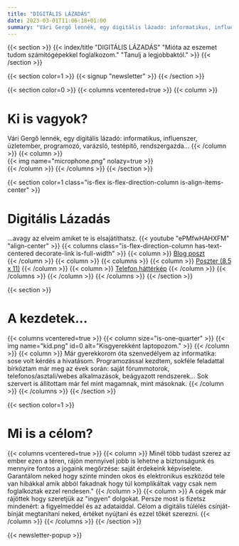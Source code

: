 ```yaml
---
title: "DIGITÁLIS LÁZADÁS"
date: 2023-03-01T11:06:18+01:00
summary: "Vári Gergő lennék, egy digitális lázadó: informatikus, influenszer, üzletember, programozó, varázsló, testépítő, rendszergazda..."
---
```

{{< section >}}
    {{< index/title "DIGITÁLIS LÁZADÁS" "Mióta az eszemet tudom számítógépekkel foglalkozom." "Tanulj a legjobbaktól." >}}
{{< /section >}}

{{< section color=1 >}}
    {{< signup "newsletter" >}}
{{< /section >}}

{{< section color=0 >}}
    {{< columns vcentered=true >}}
        {{< column >}}
            <h1 class="title">Ki is vagyok?</h1>
            Vári Gergő lennék, egy digitális lázadó: informatikus, influenszer, üzletember, programozó, varázsló, testépítő, rendszergazda...
        {{< /column >}}
        {{< column >}}
            <div class="has-text-centered">
                {{< img name="microphone.png" nolazy=true >}}<br/>
            </div>
        {{< /column >}}
    {{< /columns >}}
{{< /section >}}

{{< section color=1 class="is-flex is-flex-direction-column is-align-items-center" >}}
    <h1 class="title">Digitális Lázadás</h1>
    ...avagy az elveim amiket te is elsajátíthatsz.
    {{< youtube "ePMfwHAHXFM" "align-center" >}}
        {{< columns class="is-flex-direction-column has-text-centered decorate-link is-full-width" >}}
            {{< column >}}
                <a href="https://blog.varigergo.hu/posts/what-digital-rebel">Blog poszt</a><br />
            {{< /column >}}
            {{< column >}}
                {{< columns >}}
                    {{< column >}}
                        <a href="/digitalrebel/manifesto-poster.png">Poszter (8.5 x 11)</a>
                    {{< /column >}}
                    {{< column >}}
                        <a href="/digitalrebel/manifesto-mobile.png">Telefon háttérkép</a>
                    {{< /column >}}
                {{< /columns >}}
            {{< /column >}}
        {{< /columns >}}
{{< /section >}}

{{< section >}}
    <h1 class="title">A kezdetek...</h1>
    {{< columns vcentered=true >}}
        {{< column size="is-one-quarter" >}}
            {{< img name="kid.png" id=0 alt="Kisgyerekként laptopozom." >}}
        {{< /column >}}
        {{< column >}}
Már gyerekkorom óta szenvedélyem az informatika: sose volt kérdés a hivatásom. Programozással kezdtem, sokféle feladattal bírkóztam már meg az évek során: saját fórummotorok, telefonos/asztali/webes alkalmazások, beágyazott rendszerek... Sok szervert is állítottam már fel mint magamnak, mint másoknak.
        {{< /column >}}
    {{< /columns >}}
{{< /section >}}

{{< section color=1 >}}
    <h1 class="title">Mi is a célom?</h1>
    {{< columns vcentered=true >}}
        {{< column >}}
Minél több tudást szerez az ember ezen a téren, rájön mennyivel jobb is lehetne a biztonságunk és mennyire fontos a jogaink megőrzése: saját érdekeink képviselete. Garantálom neked hogy szinte minden okos és elektronikus eszközöd tele van hibákkal amik abból fakadnak hogy túl komplikáltak vagy csak nem foglalkoztak ezzel rendesen."
        {{< /column >}}
        {{< column >}}
A cégek már rájöttek hogy szeretjük az "ingyen" dolgokat. Persze most is fizetsz mindenért: a figyelmeddel és az adataiddal. Célom a digitális túlélés csínját-bínját megtanítani neked, értéket nyújtani és ezzel tőkét szerezni.
        {{< /column >}}
    {{< /columns >}}
{{< /section >}}

{{< newsletter-popup >}}
